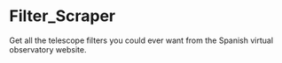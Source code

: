 # Filter_Scraper
Get all the telescope filters you could ever want from the Spanish virtual observatory website.
